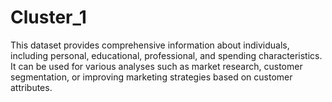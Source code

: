 # Cluster_1
This dataset provides comprehensive information about individuals, including personal, educational, professional, and spending characteristics. It can be used for various analyses such as market research, customer segmentation, or improving marketing strategies based on customer attributes.
